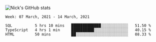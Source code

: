 ![Nick's GitHub stats](https://github-readme-stats.vercel.app/api?username=nickdark&theme=vue&show_icons=true)


<!--START_SECTION:waka-->
```text
Week: 07 March, 2021 - 14 March, 2021

SQL          5 hrs 10 mins   █████████████░░░░░░░░░░░░   51.50 % 
TypeScript   4 hrs 1 min     ██████████░░░░░░░░░░░░░░░   40.15 % 
HTML         50 mins         ██░░░░░░░░░░░░░░░░░░░░░░░   08.33 % 
```
<!--END_SECTION:waka-->

<!--
**nickdark/nickdark** is a ✨ _special_ ✨ repository because its `README.md` (this file) appears on your GitHub profile.

Here are some ideas to get you started:

- 🔭 I’m currently working on ...
- 🌱 I’m currently learning ...
- 👯 I’m looking to collaborate on ...
- 🤔 I’m looking for help with ...
- 💬 Ask me about ...
- 📫 How to reach me: ...
- 😄 Pronouns: ...
- ⚡ Fun fact: ...
-->
